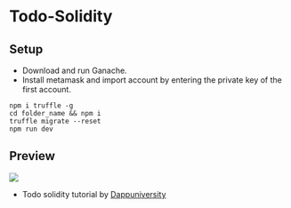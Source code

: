 # Todo-Solidity

## Setup

* Download and run Ganache.
* Install metamask and import account by entering the private key of the first account.

```
npm i truffle -g
cd folder_name && npm i
truffle migrate --reset
npm run dev
```

## Preview

![](https://github.com/ahampriyanshu/meta/raw/main/tutorials/todo-sol.gif?raw=true)

- Todo solidity tutorial by [Dappuniversity](https://www.dappuniversity.com/)
